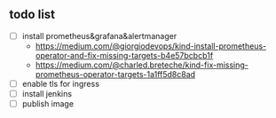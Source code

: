 ## todo list

- [ ] install prometheus&grafana&alertmanager
    - https://medium.com/@giorgiodevops/kind-install-prometheus-operator-and-fix-missing-targets-b4e57bcbcb1f
    - https://medium.com/@charled.breteche/kind-fix-missing-prometheus-operator-targets-1a1ff5d8c8ad
- [ ] enable tls for ingress
- [ ] install jenkins
- [ ] publish image
